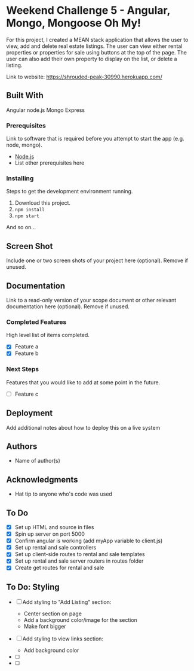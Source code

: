 # Weekend Challenge 5 - Angular, Mongo, Mongoose Oh My!

For this project, I created a MEAN stack application that allows the user to view, add and delete real estate listings. The user can view either rental properties or properties for sale using buttons at the top of the page. The user can also add their own property to display on the list, or delete a listing. 

Link to website: https://shrouded-peak-30990.herokuapp.com/

## Built With

Angular
node.js
Mongo
Express

### Prerequisites

Link to software that is required before you attempt to start the app (e.g. node, mongo).

- [Node.js](https://nodejs.org/en/)
- List other prerequisites here


### Installing

Steps to get the development environment running.

1. Download this project.
2. `npm install`
3. `npm start`

And so on...

## Screen Shot

Include one or two screen shots of your project here (optional). Remove if unused.

## Documentation

Link to a read-only version of your scope document or other relevant documentation here (optional). Remove if unused.

### Completed Features

High level list of items completed.

- [x] Feature a
- [x] Feature b

### Next Steps

Features that you would like to add at some point in the future.

- [ ] Feature c

## Deployment

Add additional notes about how to deploy this on a live system

## Authors

* Name of author(s)


## Acknowledgments

* Hat tip to anyone who's code was used
## To Do
- [x] Set up HTML and source in files
- [x] Spin up server on port 5000
- [x] Confirm angular is working (add myApp variable to client.js)
- [x] Set up rental and sale controllers
- [x] Set up client-side routes to rental and sale templates
- [x] Set up rental and sale server routers in routes folder
- [x] Create get routes for rental and sale

## To Do: Styling
- [ ] Add styling to "Add Listing" section: 
    - Center section on page
    - Add a background color/image for the section
    - Make font bigger

- [ ] Add styling to view links section:
    - Add background color
- [ ]
- [ ]